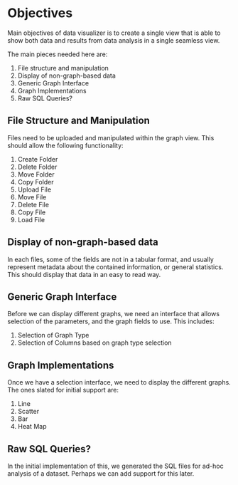 # Objectives

Main objectives of data visualizer is to create a single view that is able to show both data and
results from data analysis in a single seamless view.

The main pieces needed here are:

1. File structure and manipulation
1. Display of non-graph-based data
1. Generic Graph Interface
1. Graph Implementations
1. Raw SQL Queries?

## File Structure and Manipulation

Files need to be uploaded and manipulated within the graph view. This should allow the following
functionality:

1. Create Folder
1. Delete Folder
1. Move Folder
1. Copy Folder
1. Upload File
1. Move File
1. Delete File
1. Copy File
1. Load File

## Display of non-graph-based data

In each files, some of the fields are not in a tabular format, and usually represent metadata about
the contained information, or general statistics. This should display that data in an easy to read
way.

## Generic Graph Interface

Before we can display different graphs, we need an interface that allows selection of the
parameters, and the graph fields to use. This includes:

1. Selection of Graph Type
1. Selection of Columns based on graph type selection

## Graph Implementations

Once we have a selection interface, we need to display the different graphs. The ones slated for
initial support are:

1. Line
1. Scatter
1. Bar
1. Heat Map

## Raw SQL Queries?

In the initial implementation of this, we generated the SQL files for ad-hoc analysis of a dataset.
Perhaps we can add support for this later.
